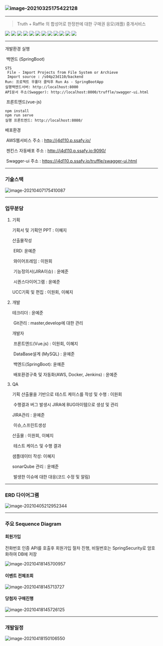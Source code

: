 ### ![image-20210325175422128](README.assets/image-20210325175422128.png)

---

> Truth + Raffle 의 합성어로 한정판에 대한 구매권 응모(래플) 중개서비스

![](https://img.shields.io/badge/vue.js-2.6.11-green) ![](https://img.shields.io/badge/SpringBoot-2.4.2-yellow) ![](https://img.shields.io/badge/SpringBootSecurity-pink) ![](https://img.shields.io/badge/iamport-0.2.14-blue) ![](https://img.shields.io/badge/Swagger2-2.6.1-green) ![](https://img.shields.io/badge/MySQL-8.0.23-green) ![](https://img.shields.io/badge/AWS-EC2-red) ![](https://img.shields.io/badge/ubuntu-16.04-orange) ![](https://img.shields.io/badge/Docker-blue) ![](https://img.shields.io/badge/Jenkins-red) ![](https://img.shields.io/badge/JIRA-blue) ![](https://img.shields.io/badge/SonarQube-yellow)



----

개발환경 실행

​	백엔드 (SpringBoot)
```
STS
 File - Import Projects from File System or Archieve
 Import source : /s04p23d110/backend
Run: 프로젝트 우폴더 클릭후 Run As - SpringBootApp
실행백엔드서버: http://localhost:8000
API문서 주소(Swagger): http://localhost:8000/truffle/swagger-ui.html
```


​	프론트엔드(vue-js)
```
npm install
npm run serve
실행 프론트엔드: http://localhost:8080/
```



배포환경 

​	AWS웹서비스 주소 : http://j4d110.p.ssafy.io/

​	젠킨스 자동배포 주소 : http://j4d110.p.ssafy.io:9090/

​    Swagger-ui 주소 : https://j4d110.p.ssafy.io/truffle/swagger-ui.html

---



### 기술스택

![image-20210407175410087](README.assets/image-20210407175410087.png)

---

### 업무분담

1. 기획

   기획서 및 기획안 PPT : 이혜지

   산출물작성

   ​	ERD: 윤예준

   ​	와이어프레임 : 이원회

   ​	기능정의서(JIRA이슈) : 윤예준

   ​	시퀀스다이어그램 : 윤예준

   UCC기획 및 편집 : 이원회, 이혜지



2. 개발

   테크리더 : 윤예준

   ​	Git관리 : master,develop에 대한 관리 

   개발자

   ​	프론트엔드(Vue.js) : 이원회, 이혜지

   ​	DataBase설계 (MySQL) : 윤예준

   ​	백엔드(SpringBoot): 윤예준

   ​	배포환경구축 및 자동화(AWS, Docker, Jenkins) : 윤예준

   

2. QA

   기획 산출물을 기반으로 테스트 케이스를 작성 및 수행 : 이원회

   ​	수행결과 버그 발생시 JIRA에 BUG아이템으로 생성 및 관리

   JIRA관리 : 윤예준

   ​	이슈,스프린트생성

   산출물 : 이원회, 이혜지

   ​	테스트 케이스 및 수행 결과

   샘플데이터 작성: 이혜지

   sonarQube 관리 : 윤예준

   ​	발생한 이슈에 대한 대응(코드 수정 및 알림)



---

### ERD 다이어그램

![image-20210405212952344](README.assets/image-20210405212952344.png)

---



### 주요 Sequence Diagram

#### 회원가입
전화번호 인증 API를 호출후 회원가입 절차 진행, 비밀번호는 SpringSecurity로 암호화하여 DB에 저장

![image-20210418145700957](README.assets/image-20210418145700957.png)

#### 이벤트 전체조회

![image-20210418145713727](README.assets/image-20210418145713727.png)

#### 당첨자 구매진행

![image-20210418145726125](README.assets/image-20210418145726125.png)


------



### 개발일정

![image-20210418150106550](README.assets/image-20210418150106550.png)

